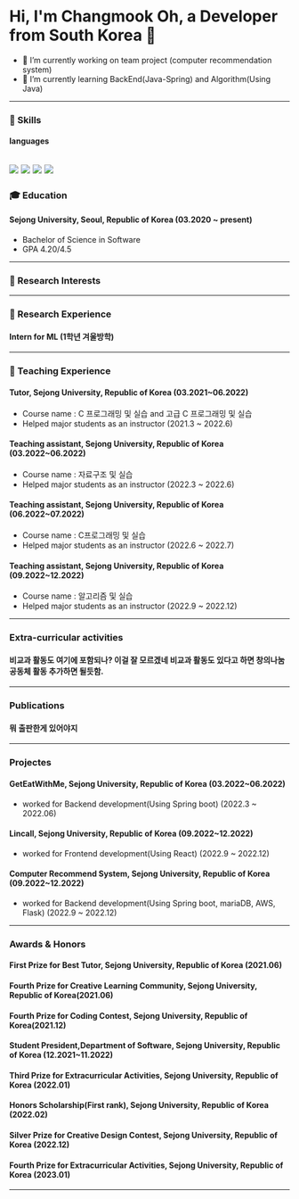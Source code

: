 # Hi, I'm Changmook Oh, a Developer from South Korea 👋

- 🔭 I’m currently working on team project (computer recommendation system)
- 🌱 I’m currently learning BackEnd(Java-Spring) and Algorithm(Using Java)

---

### 💪 Skills
#### languages
<img src="https://img.shields.io/badge/C-A8B9CC?style=badge&logo=c%2B%2B&logoColor=white"/></a>
<img src="https://img.shields.io/badge/c++-%2300599C?style=badge&logo=c%2B%2B&logoColor=white"/></a>
<img src="https://img.shields.io/badge/Python-3766AB?style=badge&logo=Python&logoColor=white"/></a>
<img src="https://img.shields.io/badge/Java-007396?style=badge&logo=Java&logoColor=white"/></a>
---
### 🎓 Education
#### Sejong University, Seoul, Republic of Korea (03.2020 ~ present)
- Bachelor of  Science in Software
- GPA 4.20/4.5

---
### 📕 Research Interests

---

### 📗 Research Experience
#### Intern for ML (1학년 겨울방학)
---
### 📘 Teaching Experience
#### Tutor, Sejong University, Republic of Korea (03.2021~06.2022)
- Course name : C 프로그래밍 및 실습 and 고급 C 프로그래밍 및 실습
- Helped major students as an instructor (2021.3 ~ 2022.6)
#### Teaching assistant, Sejong University, Republic of Korea (03.2022~06.2022)
- Course name : 자료구조 및 실습
- Helped major students as an instructor (2022.3 ~ 2022.6)
#### Teaching assistant, Sejong University, Republic of Korea (06.2022~07.2022)
- Course name : C프로그래밍 및 실습
- Helped major students as an instructor (2022.6 ~ 2022.7)
#### Teaching assistant, Sejong University, Republic of Korea (09.2022~12.2022)
- Course name : 알고리즘 및 실습
- Helped major students as an instructor (2022.9 ~ 2022.12)
---

### Extra-curricular activities
#### 비교과 활동도 여기에 포함되나? 이걸 잘 모르겠네 비교과 활동도 있다고 하면 창의나눔공동체 활동 추가하면 될듯함.
---
### Publications
#### 뭐 출판한게 있어야지
---
### Projectes
#### GetEatWithMe, Sejong University, Republic of Korea (03.2022~06.2022)
- worked for Backend development(Using Spring boot) (2022.3 ~ 2022.06)
#### Lincall, Sejong University, Republic of Korea (09.2022~12.2022)
- worked for Frontend development(Using React) (2022.9 ~ 2022.12)
#### Computer Recommend System, Sejong University, Republic of Korea (09.2022~12.2022)
- worked for Backend development(Using Spring boot, mariaDB, AWS, Flask) (2022.9 ~ 2022.12)
---

### Awards & Honors
#### First Prize for Best Tutor, Sejong University, Republic of Korea (2021.06)
#### Fourth Prize for Creative Learning Community, Sejong University, Republic of Korea(2021.06)
#### Fourth Prize for Coding Contest, Sejong University, Republic of Korea(2021.12)
#### Student President,Department of Software, Sejong University, Republic of Korea (12.2021~11.2022)
#### Third Prize for Extracurricular Activities, Sejong University, Republic of Korea (2022.01)
#### Honors Scholarship(First rank), Sejong University, Republic of Korea (2022.02)
#### Silver Prize for Creative Design Contest, Sejong University, Republic of Korea (2022.12)
#### Fourth Prize for Extracurricular Activities, Sejong University, Republic of Korea (2023.01)

---
